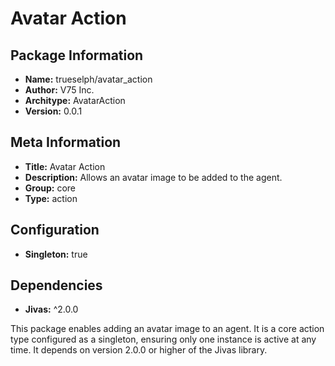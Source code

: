# Avatar Action

## Package Information

- **Name:** trueselph/avatar_action
- **Author:** V75 Inc.
- **Architype:** AvatarAction
- **Version:** 0.0.1

## Meta Information

- **Title:** Avatar Action
- **Description:** Allows an avatar image to be added to the agent.
- **Group:** core
- **Type:** action

## Configuration

- **Singleton:** true

## Dependencies

- **Jivas:** ^2.0.0

This package enables adding an avatar image to an agent. It is a core action type configured as a singleton, ensuring only one instance is active at any time. It depends on version 2.0.0 or higher of the Jivas library.
